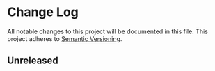 # Change Log

All notable changes to this project will be documented in this file. This
project adheres to [Semantic Versioning](http://semver.org/).

## Unreleased
